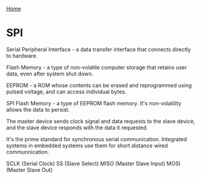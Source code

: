 [Home](/README.md)

# SPI
Serial Peripheral Interface  -  a data transfer interface that connects directly to hardware. 

Flash Memory  -  a type of non-volatile computer storage that retains user data, even after system shut down. 

EEPROM  -  a ROM whose contents can be erased and reprogrammed using pulsed voltage, and can access individual bytes. 

SPI Flash Memory  -  a type of EEPROM flash memory. It's non-volatility allows the data to persist. 

The master device sends clock signal and data requests to the slave device, and the slave device responds with the data it requested. 

It's the prime standard for synchronous serial communication. Integrated systems in embedded systems use them for short distance wired communnication.

SCLK (Serial Clock)
SS (Slave Select)
MISO (Master Slave Input)
MOSI (Master Slave Out)

